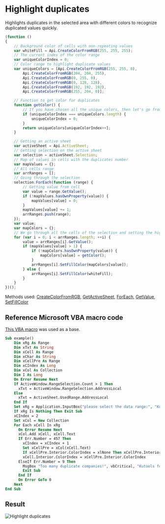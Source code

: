 # Highlight duplicates

Highlights duplicates in the selected area with different colors to recognize duplicated values quickly.

<!-- This code snippet is shown in the screenshot. -->

<!-- eslint-skip -->

``` ts
(function () 
{
    // Background color of cells with non-repeating values
    var whiteFill = Api.CreateColorFromRGB(255, 255, 255);
    // The current index of the color range
    var uniqueColorIndex = 0;
    // Color range to highlight duplicate values
    var uniqueColors = [Api.CreateColorFromRGB(255, 255, 0),
        Api.CreateColorFromRGB(204, 204, 255),
        Api.CreateColorFromRGB(0, 255, 0),
        Api.CreateColorFromRGB(0, 128, 128),
        Api.CreateColorFromRGB(192, 192, 192),
        Api.CreateColorFromRGB(255, 204, 0)];

    // Function to get color for duplicates
    function getColor() {
        // If you have chosen all the unique colors, then let's go from the beginning
        if (uniqueColorIndex === uniqueColors.length) {
            uniqueColorIndex = 0;
        }
        return uniqueColors[uniqueColorIndex++];
    }

    // Getting an active sheet
    var activeSheet = Api.ActiveSheet;
    // Getting selection on the active sheet
    var selection = activeSheet.Selection;
    // Map of values in cells with the duplicates number
    var mapValues = {};
    // All cells range
    var arrRanges = [];
    // Going through the selection
    selection.ForEach(function (range) {
        // Getting value from cell
        var value = range.GetValue();
        if (!mapValues.hasOwnProperty(value)) {
            mapValues[value] = 0;
        }
        mapValues[value] += 1;
        arrRanges.push(range);
    });
    var value;
    var mapColors = {};
    // We go through all the cells of the selection and setting the highlighting if this value is repeated more than 1 time
    for (var i = 0; i < arrRanges.length; ++i) {
        value = arrRanges[i].GetValue();
        if (mapValues[value] > 1) {
            if (!mapColors.hasOwnProperty(value)) {
                mapColors[value] = getColor();
            }
            arrRanges[i].SetFillColor(mapColors[value]);
        } else {
            arrRanges[i].SetFillColor(whiteFill);
        }
    }
})();
```

Methods used: [CreateColorFromRGB](../../../../office-api/usage-api/spreadsheet-api/Api/Methods/CreateColorFromRGB.md), [GetActiveSheet](../../../../office-api/usage-api/spreadsheet-api/Api/Methods/GetActiveSheet.md), [ForEach](../../../../office-api/usage-api/spreadsheet-api/ApiRange/Methods/ForEach.md), [GetValue](../../../../office-api/usage-api/spreadsheet-api/ApiRange/Methods/GetValue.md), [SetFillColor](../../../../office-api/usage-api/spreadsheet-api/ApiRange/Methods/SetFillColor.md)

## Reference Microsoft VBA macro code

[This VBA macro](https://www.extendoffice.com/documents/excel/3772-excel-highlight-duplicate-values-in-different-colors.html) was used as a base.

``` vb
Sub example()
    Dim xRg As Range
    Dim xTxt As String
    Dim xCell As Range
    Dim xChar As String
    Dim xCellPre As Range
    Dim xCIndex As Long
    Dim xCol As Collection
    Dim I As Long
    On Error Resume Next
    If ActiveWindow.RangeSelection.Count > 1 Then
      xTxt = ActiveWindow.RangeSelection.AddressLocal
    Else
      xTxt = ActiveSheet.UsedRange.AddressLocal
    End If
    Set xRg = Application.InputBox("please select the data range:", "Kutools for Excel", xTxt, , , , , 8)
    If xRg Is Nothing Then Exit Sub
    xCIndex = 2
    Set xCol = New Collection
    For Each xCell In xRg
      On Error Resume Next
      xCol.Add xCell, xCell.Text
      If Err.Number = 457 Then
        xCIndex = xCIndex + 1
        Set xCellPre = xCol(xCell.Text)
        If xCellPre.Interior.ColorIndex = xlNone Then xCellPre.Interior.ColorIndex = xCIndex
        xCell.Interior.ColorIndex = xCellPre.Interior.ColorIndex
      ElseIf Err.Number = 9 Then
        MsgBox "Too many duplicate companies!", vbCritical, "Kutools for Excel"
        Exit Sub
      End If
      On Error GoTo 0
    Next
End Sub
```

## Result

![Highlight duplicates](/assets/images/plugins/highlight-duplicates.png)
